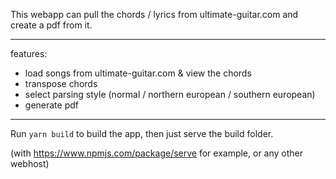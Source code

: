 This webapp can pull the chords / lyrics from ultimate-guitar.com and create a pdf from it.

--- 

features:
- load songs from ultimate-guitar.com & view the chords
- transpose chords
- select parsing style (normal / northern european / southern european)
- generate pdf

---

Run `yarn build` to build the app, then just serve the build folder.

(with https://www.npmjs.com/package/serve for example, or any other webhost)